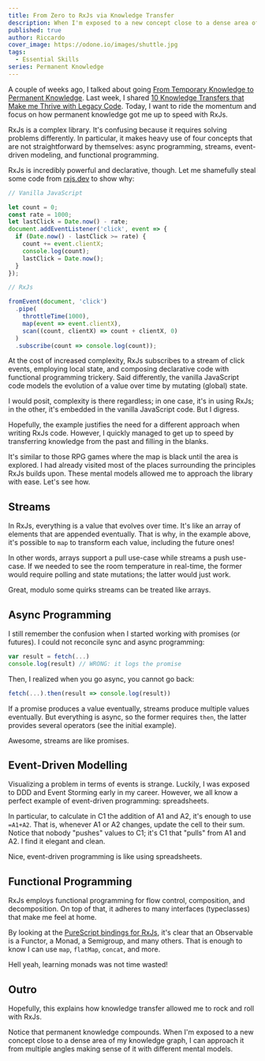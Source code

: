 ```yaml
---
title: From Zero to RxJs via Knowledge Transfer
description: When I'm exposed to a new concept close to a dense area of my knowledge graph, I can approach it from multiple angles using different mental models.
published: true
author: Riccardo
cover_image: https://odone.io/images/shuttle.jpg
tags:
  - Essential Skills
series: Permanent Knowledge
---
```


A couple of weeks ago, I talked about going [From Temporary Knowledge to Permanent Knowledge](https://odone.io/posts/2020-10-01-from-temporary-knowledge-to-permanent-knowledge.html). Last week, I shared [10 Knowledge Transfers that Make me Thrive with Legacy Code](https://odone.io/posts/2020-10-09-10-knowledge-transfers-that-make-me-thrive-with-legacy-code.html). Today, I want to ride the momentum and focus on how permanent knowledge got me up to speed with RxJs.

RxJs is a complex library. It's confusing because it requires solving problems differently. In particular, it makes heavy use of four concepts that are not straightforward by themselves: async programming, streams, event-driven modeling, and functional programming.

RxJs is incredibly powerful and declarative, though. Let me shamefully steal some code from [rxjs.dev](https://rxjs.dev/guide/overview) to show why:

```js
// Vanilla JavaScript

let count = 0;
const rate = 1000;
let lastClick = Date.now() - rate;
document.addEventListener('click', event => {
  if (Date.now() - lastClick >= rate) {
    count += event.clientX;
    console.log(count);
    lastClick = Date.now();
  }
});

// RxJs

fromEvent(document, 'click')
  .pipe(
    throttleTime(1000),
    map(event => event.clientX),
    scan((count, clientX) => count + clientX, 0)
  )
  .subscribe(count => console.log(count));
```

At the cost of increased complexity, RxJs subscribes to a stream of click events, employing local state, and composing declarative code with functional programming trickery. Said differently, the vanilla JavaScript code models the evolution of a value over time by mutating (global) state.

I would posit, complexity is there regardless; in one case, it's in using RxJs; in the other, it's embedded in the vanilla JavaScript code. But I digress.

Hopefully, the example justifies the need for a different approach when writing RxJs code. However, I quickly managed to get up to speed by transferring knowledge from the past and filling in the blanks.

It's similar to those RPG games where the map is black until the area is explored. I had already visited most of the places surrounding the principles RxJs builds upon. These mental models allowed me to approach the library with ease. Let's see how.

## Streams

In RxJs, everything is a value that evolves over time. It's like an array of elements that are appended eventually. That is why, in the example above, it's possible to `map` to transform each value, including the future ones!

In other words, arrays support a pull use-case while streams a push use-case. If we needed to see the room temperature in real-time, the former would require polling and state mutations; the latter would just work.

Great, modulo some quirks streams can be treated like arrays.

## Async Programming

I still remember the confusion when I started working with promises (or futures). I could not reconcile sync and async programming:

```js
var result = fetch(...)
console.log(result) // WRONG: it logs the promise
```

Then, I realized when you go async, you cannot go back:

```js
fetch(...).then(result => console.log(result))
```

If a promise produces a value eventually, streams produce multiple values eventually. But everything is async, so the former requires `then`, the latter provides several operators (see the initial example).

Awesome, streams are like promises.

## Event-Driven Modelling

Visualizing a problem in terms of events is strange. Luckily, I was exposed to DDD and Event Storming early in my career. However, we all know a perfect example of event-driven programming: spreadsheets.

In particular, to calculate in C1 the addition of A1 and A2, it's enough to use `=A1+A2`. That is, whenever A1 or A2 changes, update the cell to their sum. Notice that nobody "pushes" values to C1; it's C1 that "pulls" from A1 and A2. I find it elegant and clean.

Nice, event-driven programming is like using spreadsheets.

## Functional Programming

RxJs employs functional programming for flow control, composition, and decomposition. On top of that, it adheres to many interfaces (typeclasses) that make me feel at home.

By looking at the [PureScript bindings for RxJs](https://pursuit.purescript.org/packages/purescript-rx/2.0.0/docs/Rx.Observable), it's clear that an Observable is a Functor, a Monad, a Semigroup, and many others. That is enough to know I can use `map`, `flatMap`, `concat`, and more.

Hell yeah, learning monads was not time wasted!

## Outro

Hopefully, this explains how knowledge transfer allowed me to rock and roll with RxJs.

Notice that permanent knowledge compounds. When I'm exposed to a new concept close to a dense area of my knowledge graph, I can approach it from multiple angles making sense of it with different mental models.
